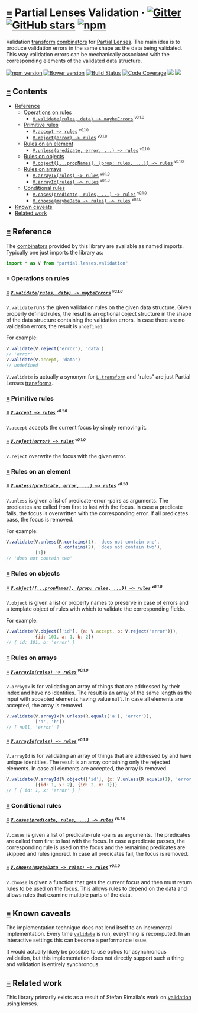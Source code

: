 # <a id="partial-lenses-validation"></a> [≡](#contents) Partial Lenses Validation &middot; [![Gitter](https://img.shields.io/gitter/room/calmm-js/chat.js.svg)](https://gitter.im/calmm-js/chat) [![GitHub stars](https://img.shields.io/github/stars/calmm-js/partial.lenses.validation.svg?style=social)](https://github.com/calmm-js/partial.lenses.validation) [![npm](https://img.shields.io/npm/dm/partial.lenses.validation.svg)](https://www.npmjs.com/package/partial.lenses.validation)

Validation [transform](https://github.com/calmm-js/partial.lenses/#transforms)
[combinators](https://wiki.haskell.org/Combinator) for [Partial
Lenses](https://github.com/calmm-js/partial.lenses/).  The main idea is to
produce validation errors in the same shape as the data being validated.  This
way validation errors can be mechanically associated with the corresponding
elements of the validated data structure.

[![npm version](https://badge.fury.io/js/partial.lenses.validation.svg)](http://badge.fury.io/js/partial.lenses.validation)
[![Bower version](https://badge.fury.io/bo/partial.lenses.validation.svg)](https://badge.fury.io/bo/partial.lenses.validation)
[![Build Status](https://travis-ci.org/calmm-js/partial.lenses.validation.svg?branch=master)](https://travis-ci.org/calmm-js/partial.lenses.validation)
[![Code Coverage](https://img.shields.io/codecov/c/github/calmm-js/partial.lenses.validation/master.svg)](https://codecov.io/github/calmm-js/partial.lenses.validation?branch=master)
[![](https://david-dm.org/calmm-js/partial.lenses.validation.svg)](https://david-dm.org/calmm-js/partial.lenses.validation)
[![](https://david-dm.org/calmm-js/partial.lenses.validation/dev-status.svg)](https://david-dm.org/calmm-js/partial.lenses.validation?type=dev)

## <a id="contents"></a> [≡](#contents) Contents

* [Reference](#reference)
  * [Operations on rules](#operations-on-rules)
    * [`V.validate(rules, data) ~> maybeErrors`](#V-validate) <small><sup>v0.1.0</sup></small>
  * [Primitive rules](#primitive-rules)
    * [`V.accept ~> rules`](#V-accept) <small><sup>v0.1.0</sup></small>
    * [`V.reject(error) ~> rules`](#V-reject) <small><sup>v0.1.0</sup></small>
  * [Rules on an element](#rules-on-an-element)
    * [`V.unless(predicate, error, ...) ~> rules`](#V-rules) <small><sup>v0.1.0</sup></small>
  * [Rules on objects](#rules-on-objects)
    * [`V.object([...propNames], {prop: rules, ...}) ~> rules`](#V-object) <small><sup>v0.1.0</sup></small>
  * [Rules on arrays](#rules-on-arrays)
    * [`V.arrayIx(rules) ~> rules`](#V-arrayIx) <small><sup>v0.1.0</sup></small>
    * [`V.arrayId(rules) ~> rules`](#V-arrayId) <small><sup>v0.1.0</sup></small>
  * [Conditional rules](#conditional-rules)
    * [`V.cases(predicate, rules, ...) ~> rules`](#V-cases) <small><sup>v0.1.0</sup></small>
    * [`V.choose(maybeData -> rules) ~> rules`](#V-choose) <small><sup>v0.1.0</sup></small>
* [Known caveats](#known-caveats)
* [Related work](#related-work)

## <a id="reference"></a> [≡](#contents) Reference

The [combinators](https://wiki.haskell.org/Combinator) provided by this library
are available as named imports.  Typically one just imports the library as:

```js
import * as V from "partial.lenses.validation"
```

### <a id="operations-on-rules"></a> [≡](#contents) Operations on rules
##### <a id="V-validate"></a> [≡](#contents) [`V.validate(rules, data) ~> maybeErrors`](#V-validate) <small><sup>v0.1.0</sup></small>

`V.validate` runs the given validation rules on the given data structure.  Given
properly defined rules, the result is an optional object structure in the shape
of the data structure containing the validation errors.  In case there are no
validation errors, the result is `undefined`.

For example:

```js
V.validate(V.reject('error'), 'data')
// 'error'
V.validate(V.accept, 'data')
// undefined
```

`V.validate` is actually a synonym for
[`L.transform`](https://github.com/calmm-js/partial.lenses/#L-transform) and
"rules" are just Partial Lenses
[transforms](https://github.com/calmm-js/partial.lenses#transforms).

### <a id="primitive-rules"></a> [≡](#contents) Primitive rules
##### <a id="V-accept"></a> [≡](#contents) [`V.accept ~> rules`](#V-accept) <small><sup>v0.1.0</sup></small>

`V.accept` accepts the current focus by simply removing it.

##### <a id="V-reject"></a> [≡](#contents) [`V.reject(error) ~> rules`](#V-reject) <small><sup>v0.1.0</sup></small>

`V.reject` overwrite the focus with the given error.

### <a id="rules-on-an-element"></a> [≡](#contents) Rules on an element
##### <a id="V-unless"></a> [≡](#contents) [`V.unless(predicate, error, ...) ~> rules`](#V-rules) <small><sup>v0.1.0</sup></small>

`V.unless` is given a list of predicate-error -pairs as arguments.  The
predicates are called from first to last with the focus.  In case a predicate
fails, the focus is overwritten with the corresponding error.  If all predicates
pass, the focus is removed.

For example:

```js
V.validate(V.unless(R.contains(1), 'does not contain one',
                    R.contains(2), 'does not contain two'),
           [1])
// 'does not contain two'
```

### <a id="rules-on-objects"></a> [≡](#contents) Rules on objects
##### <a id="V-object"></a> [≡](#contents) [`V.object([...propNames], {prop: rules, ...}) ~> rules`](#V-object) <small><sup>v0.1.0</sup></small>

`V.object` is given a list or property names to preserve in case of errors and a
template object of rules with which to validate the corresponding fields.

For example:

```js
V.validate(V.object(['id'], {a: V.accept, b: V.reject('error')}),
           {id: 101, a: 1, b: 2})
// { id: 101, b: 'error' }
```

### <a id="rules-on-arrays"></a> [≡](#contents) Rules on arrays
##### <a id="V-arrayIx"></a> [≡](#contents) [`V.arrayIx(rules) ~> rules`](#V-arrayIx) <small><sup>v0.1.0</sup></small>

`V.arrayIx` is for validating an array of things that are addressed by their
index and have no identities.  The result is an array of the same length as the
input with accepted elements having value `null`.  In case all elements are
accepted, the array is removed.

```js
V.validate(V.arrayIx(V.unless(R.equals('a'), 'error')),
           ['a', 'b'])
// [ null, 'error' ]
```

##### <a id="V-arrayId"></a> [≡](#contents) [`V.arrayId(rules) ~> rules`](#V-arrayId) <small><sup>v0.1.0</sup></small>

`V.arrayId` is for validating an array of things that are addressed by and have
unique identities.  The result is an array containing only the rejected
elements.  In case all elements are accepted, the array is removed.

```js
V.validate(V.arrayId(V.object(['id'], {x: V.unless(R.equals(1), 'error')})),
           [{id: 1, x: 2}, {id: 2, x: 1}])
// [ { id: 1, x: 'error' } ]
```

### <a id="conditional-rules"></a> [≡](#contents) Conditional rules
##### <a id="V-cases"></a> [≡](#contents) [`V.cases(predicate, rules, ...) ~> rules`](#V-cases) <small><sup>v0.1.0</sup></small>

`V.cases` is given a list of predicate-rule -pairs as arguments.  The predicates
are called from first to last with the focus.  In case a predicate passes, the
corresponding rule is used on the focus and the remaining predicates are skipped
and rules ignored.  In case all predicates fail, the focus is removed.

##### <a id="V-choose"></a> [≡](#contents) [`V.choose(maybeData -> rules) ~> rules`](#V-choose) <small><sup>v0.1.0</sup></small>

`V.choose` is given a function that gets the current focus and then must return
rules to be used on the focus.  This allows rules to depend on the data and
allows rules that examine multiple parts of the data.

## <a id="known-caveats"></a> [≡](#contents) Known caveats

The implementation technique does not lend itself to an incremental
implementation.  Every time [`validate`](V-validate) is run, everything is
recomputed.  In an interactive settings this can become a performance issue.

It would actually likely be possible to use optics for asynchronous validation,
but this implementation does not directly support such a thing and validation is
entirely synchronous.

## <a id="related-work"></a> [≡](#contents) Related work

This library primarily exists as a result of Stefan Rimaila's work on
[validation](https://github.com/stuf/validation) using lenses.
